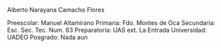 Alberto Narayana Camacho Flores

Preescolar: Manuel Altamirano
Primaria: Fdo. Montes de Oca
Secundaria: Esc. Sec. Tec. Num. 63
Preparatoria: UAS ext. La Entrada
Universidad: UADEO
Posgrado: Nada aun
